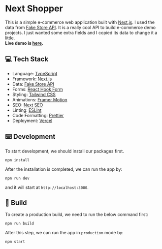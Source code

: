 # Next Shopper

This is a simple e-commerce web application built with [Next.js](https://nextjs.org/). I used the data from [Fake Store API](https://fakestoreapi.com/). It is a really cool API to build e-commerce demo projects. I just wanted some extra fields and I copied its data to change it a little.  
**Live demo is [here](https://next-shopper.vercel.app/).**

## 💻 Tech Stack
* Language: [TypeScript](https://www.typescriptlang.org/)
* Framework: [Next.js](https://nextjs.org/)
* Data: [Fake Store API](https://fakestoreapi.com/)
* Forms: [React Hook Form](https://react-hook-form.com/)
* Styling: [Tailwind CSS](https://tailwindcss.com/)
* Animations: [Framer Motion](https://www.framer.com/motion/)
* SEO: [Next SEO](https://github.com/garmeeh/next-seo)
* Linting: [ESLint](https://eslint.org/)
* Code Formatting: [Prettier](https://prettier.io/)
* Deployment: [Vercel](https://vercel.com/)

## ⌨️ Development
To start development, we should install our packages first.
```
npm install
```
After the installation is completed, we can run the app by:
```
npm run dev
```
and it will start at `http://localhost:3000`.  

## 🚀 Build
To create a production build, we need to run the below command first:
```
npm run build
```
After this step, we can run the app in `production` mode by:
```
npm start
```
